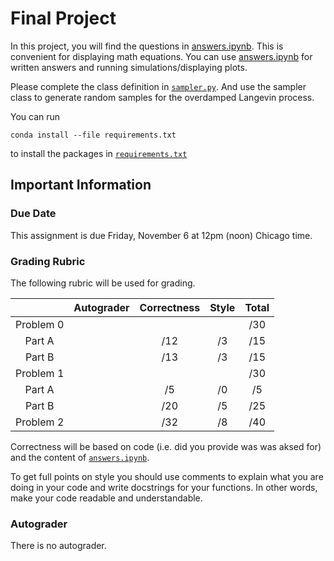 # Final Project

In this project, you will find the questions in [answers.ipynb](answers.ipynb).  This is convenient for displaying math equations. You can use [answers.ipynb](answers.ipynb) for written answers and running simulations/displaying plots.

Please complete the class definition in [`sampler.py`](sampler.py). And use the sampler class to generate random samples for the overdamped Langevin process.

You can run
```
conda install --file requirements.txt
```
to install the packages in [`requirements.txt`](requirements.txt)

## Important Information

### Due Date
This assignment is due Friday, November 6 at 12pm (noon) Chicago time.

### Grading Rubric

The following rubric will be used for grading.

|   | Autograder | Correctness | Style | Total |
|:-:|:-:|:-:|:-:|:-:|
| Problem 0 |  |   |  | /30 |
| Part A |    | /12 | /3 | /15 |
| Part B |    | /13 | /3 | /15 |
| Problem 1 |  |   |  | /30 |
| Part A |    | /5 | /0 | /5 |
| Part B |    | /20 | /5 | /25 |
| Problem 2 |  | /32 | /8 | /40 |


Correctness will be based on code (i.e. did you provide was was aksed for) and the content of [`answers.ipynb`](answers.ipynb).

To get full points on style you should use comments to explain what you are doing in your code and write docstrings for your functions.  In other words, make your code readable and understandable.

### Autograder

There is no autograder.
